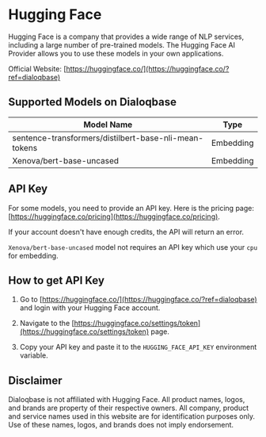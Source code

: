 # Hugging Face

Hugging Face is a company that provides a wide range of NLP services, including a large number of pre-trained models. The Hugging Face AI Provider allows you to use these models in your own applications.

Official Website: [https://huggingface.co/](https://huggingface.co/?ref=dialoqbase)


## Supported Models on Dialoqbase

| Model Name | Type |
| --- | --- |
| sentence-transformers/distilbert-base-nli-mean-tokens | Embedding |
| Xenova/bert-base-uncased | Embedding |


## API Key

For some models, you need to provide an API key. Here is the pricing page: [https://huggingface.co/pricing](https://huggingface.co/pricing).

If your account doesn't have enough credits, the API will return an error.

`Xenova/bert-base-uncased` model not requires an API key which use your `cpu` for embedding. 


## How to get API Key

1. Go to [https://huggingface.co/](https://huggingface.co/?ref=dialoqbase) and login with your Hugging Face account.

2. Navigate to the [https://huggingface.co/settings/token](https://huggingface.co/settings/token) page.

3. Copy your API key and paste it to the `HUGGING_FACE_API_KEY` environment variable.


## Disclaimer

Dialoqbase is not affiliated with Hugging Face. All product names, logos, and brands are property of their respective owners. All company, product and service names used in this website are for identification purposes only. Use of these names, logos, and brands does not imply endorsement.
